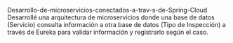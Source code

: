 Desarrollo-de-microservicios-conectados-a-trav-s-de-Spring-Cloud
Desarrollé una arquitectura de microservicios donde una base de datos (Servicio) consulta información a otra base de datos (Tipo de Inspección) a través de Eureka para validar información y registrarlo según el caso.
